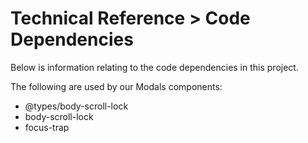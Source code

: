 # Technical Reference > Code Dependencies

Below is information relating to the code dependencies in this project.

The following are used by our Modals components:

- @types/body-scroll-lock
- body-scroll-lock
- focus-trap

